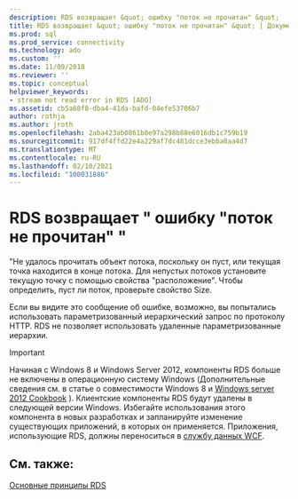 ```yaml
---
description: RDS возвращает &quot; ошибку "поток не прочитан" &quot;
title: RDS возвращает &quot; ошибку "поток не прочитан" &quot; | Документация Майкрософт
ms.prod: sql
ms.prod_service: connectivity
ms.technology: ado
ms.custom: ''
ms.date: 11/09/2018
ms.reviewer: ''
ms.topic: conceptual
helpviewer_keywords:
- stream not read error in RDS [ADO]
ms.assetid: cb5a68f8-dba4-41da-bafd-04efe53706b7
author: rothja
ms.author: jroth
ms.openlocfilehash: 2aba423ab0861b8e97a298b88e6016db1c759b19
ms.sourcegitcommit: 917df4ffd22e4a229af7dc481dcce3ebba0aa4d7
ms.translationtype: MT
ms.contentlocale: ru-RU
ms.lasthandoff: 02/10/2021
ms.locfileid: "100031886"
---
```

# <a name="rds-returns-quotstream-not-readquot-error"></a>RDS возвращает &quot; ошибку "поток не прочитан" &quot;
"Не удалось прочитать объект потока, поскольку он пуст, или текущая точка находится в конце потока. Для непустых потоков установите текущую точку с помощью свойства "расположение". Чтобы определить, пуст ли поток, проверьте свойство Size.  
  
 Если вы видите это сообщение об ошибке, возможно, вы попытались использовать параметризованный иерархический запрос по протоколу HTTP. RDS не позволяет использовать удаленные параметризованные иерархии.  
  
> [!IMPORTANT]
>  Начиная с Windows 8 и Windows Server 2012, компоненты RDS больше не включены в операционную систему Windows (Дополнительные сведения см. в статье о совместимости Windows 8 и [Windows server 2012 Cookbook](https://www.microsoft.com/download/details.aspx?id=27416) ). Клиентские компоненты RDS будут удалены в следующей версии Windows. Избегайте использования этого компонента в новых разработках и запланируйте изменение существующих приложений, в которых он применяется. Приложения, использующие RDS, должны переноситься в [службу данных WCF](/dotnet/framework/wcf/).  
  
## <a name="see-also"></a>См. также:  
 [Основные принципы RDS](./rds-fundamentals.md)